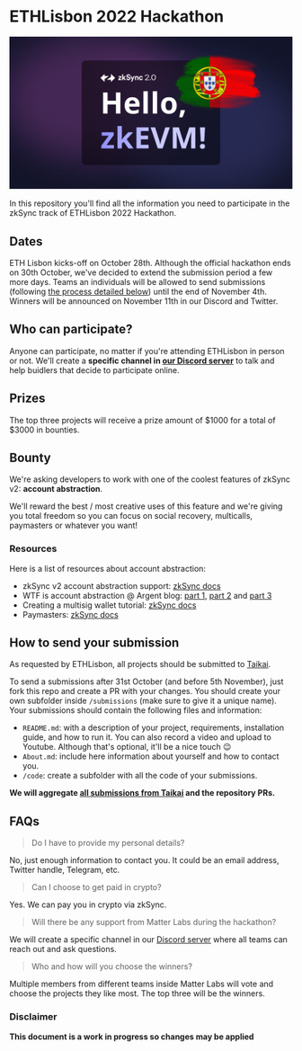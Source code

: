 # ETHLisbon 2022 Hackathon

![](./zksync-head-pt.png)

In this repository you'll find all the information you need to participate in the zkSync track of ETHLisbon 2022 Hackathon.

## Dates

ETH Lisbon kicks-off on October 28th. Although the official hackathon ends on 30th October, we've decided to extend the submission period a few more days. Teams an individuals will be allowed to send submissions (following [the process detailed below](#how-to-send-your-submission)) until the end of November 4th. Winners will be announced on November 11th in our Discord and Twitter.

## Who can participate?

Anyone can participate, no matter if you're attending ETHLisbon in person or not. We'll create a **specific channel in [our Discord server](https://discord.com/invite/px2aR7w)** to talk and help buidlers that decide to participate online.

## Prizes

The top three projects will receive a prize amount of $1000 for a total of $3000 in bounties.

## Bounty

We're asking developers to work with one of the coolest features of zkSync v2: **account abstraction**.

We'll reward the best / most creative uses of this feature and we're giving you total freedom so you can focus on social recovery, multicalls, paymasters or whatever you want!

### Resources

Here is a list of resources about account abstraction:

- zkSync v2 account abstraction support: [zkSync docs](https://v2-docs.zksync.io/dev/developer-guides/aa.html)
- WTF is account abstraction @ Argent blog: [part 1](https://www.argent.xyz/blog/wtf-is-account-abstraction/), [part 2](https://www.argent.xyz/blog/part-2-wtf-is-account-abstraction/) and [part 3](https://www.argent.xyz/blog/part-3-wtf-is-account-abstraction/)
- Creating a multisig wallet tutorial: [zkSync docs](https://v2-docs.zksync.io/dev/tutorials/custom-aa-tutorial.html)
- Paymasters: [zkSync docs](https://v2-docs.zksync.io/dev/developer-guides/aa.html#paymasters)

## How to send your submission

As requested by ETHLisbon, all projects should be submitted to [Taikai](https://taikai.network/ethlisbon/hackathons/ethlisbon-2022/projects?category=zkSync%20-%20Account%20Abstraction&filter_by=finalists).

To send a submissions after 31st October (and before 5th November), just fork this repo and create a PR with your changes. You should create your own subfolder inside `/submissions` (make sure to give it a unique name). Your submissions should contain the following files and information:

- `README.md`: with a description of your project, requirements, installation guide, and how to run it. You can also record a video and upload to Youtube. Although that's optional, it'll be a nice touch 😉
- `About.md`: include here information about yourself and how to contact you.
- `/code`: create a subfolder with all the code of your submissions.

**We will aggregate [all submissions from Taikai](https://taikai.network/ethlisbon/hackathons/ethlisbon-2022/projects?category=zkSync%20-%20Account%20Abstraction) and the repository PRs.**

## FAQs

> Do I have to provide my personal details?

No, just enough information to contact you. It could be an email address, Twitter handle, Telegram, etc.

> Can I choose to get paid in crypto?

Yes. We can pay you in crypto via zkSync.

> Will there be any support from Matter Labs during the hackathon?

We will create a specific channel in our [Discord server](https://discord.com/invite/px2aR7w) where all teams can reach out and ask questions.

> Who and how will you choose the winners?

Multiple members from different teams inside Matter Labs will vote and choose the projects they like most. The top three will be the winners.

### Disclaimer

**This document is a work in progress so changes may be applied**
